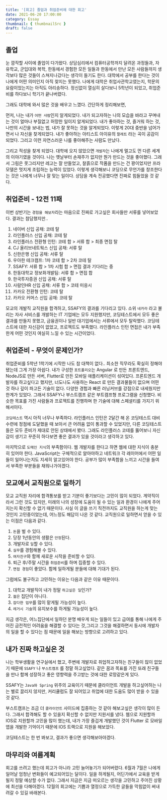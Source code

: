 ```yaml
---
title: '[회고] 졸업과 취업준비에 대한 회고'
date: 2021-06-20 17:00:00
category: Essay
thumbnail: { thumbnailSrc }
draft: false
---
```


## 졸업

눈 깜작할 사이에 졸업이 다가왔다. 상담심리에서 컴퓨터공학까지 달려온 과정들과, 자유학교, 군입대와 복학, 한동에서 경험한 모든 일들과 한동에서 만난 모든 사람들까지 생각보다 많은 것들이 스쳐지나갔다는 생각이 들기도 한다. 대학에서 공부를 한다는 것이 나에게 어떤 의미인지 아직 찾지는 못했다. 나에게 대학은 취업사관학교였는지, 학문의 요람이었는지는 아직도 아리송하다. 정신없이 열심히 살다보니 5학년이 되었고, 취업준비를 하다보니 학기가 끝나버렸다.

그래도 대학에 와서 많은 것을 배우고 느꼈다. 간단하게 정리해보면,

먼저, 나는 내가 `어떤 사람`인지 알게되었다. 내가 되고자하는 나의 모습을 바라고 꾸며내는 것이 얼마나 부질없고 허망한 일이지 알게되었다. 내가 좋아하는 것, 즐거워 하는 것, 나만의 시간을 보내는 법, 내가 잘 못하는 것을 알게되었다. 이렇게 20대 중반을 넘어가면서 나 자신을 찾게되었다. 내가 좋아하는 아티스트 아이유의 `팔레트` 라는 곡이 공감이 되었다. 그리고 이런 자연스러운 나를 좋아해주는 사람도 만났다.

그리고 적성을 찾게 되었다. 대학에 오지 않았으면 `개발자`는 나에게 멀고도 먼 다른 세계의 이야기였을 것이다. 나는 옛날부터 손재주가 없지만 뭔가 만드는 것을 좋아했다. 그래서 그림은 못그리지만 레고는 잘 만들었고, 찰흙으로 작품을 만드는 건 꽝이었지만 프라모델은 멋지게 조립하는 능력이 있었다. 이렇게 생각해보니 코딩으로 무언가를 창조한다는 것은 나에게 너무나 잘 맞는 일이다. 상담을 계속 전공했다면 진짜로 힘들었을 것 같다.

## 취업준비 - 12전 11패

이번 상반기는 `경험을 해보자`라는 마음으로 진짜로 가고싶은 회사들만 서류를 넣어보았다. 결과는 참담했지만..

1. 네이버 신입 공채: 코테 탈
2. 라인플러스 신입 공채: 코테 탈
3. 라인플러스 전환형 인턴: 코테 합 > 서류 합 > 최종 면접 탈
4. CJ 올리브네트웍스 신입 공채: 서류 탈
5. 신한은행 신입 공채: 서류 탈
6. 우아한 테크캠프: 1차 코테 합 > 2차 코테 탈
7. SSAFY: 서류 합 > 1차 시험 합 > 면접 결과 기다리는 중
8. 한동대학교 정보화개발팀: 서류 합 > 면접 합
9. 한국투자증권 신입 공채: 서류 탈
10. 사람인HR 신입 공채: 서류 합 > 코테 미응시
11. 카카오 전환형 인턴: 코테 탈
12. 카카오 커머스 신입 공채: 코테 탈

모교의 개발직 교직원을 합격하고, SSAFY의 결과를 기다리고 있다. 소위 `네카라` 라고 불리는 자사 서비스를 개발하는 IT 기업에는 모두 지원했지만, 코딩테스트에서 모두 좋은 결과를 만들지 못했고, 금융권이나 일반 대기업에서는 서류에서 모두 탈락했다. 코딩테스트에 대한 자신감이 없었고, 프로젝트도 부족했다. 라인플러스 인턴 면접은 내가 부족한게 어떤 것인지 여실히 느낄 수 있는 시간이었다.

## 취업준비 - 무엇이 문제인가?

취업준비를 5학년 1학기에 시작한 나도 참 대책이 없다.. 최소한 직무라도 확실히 정해야됐는데 그게 가장 아쉽다. 내가 구성한 `포트폴리오`는 Angular 로 만든 프론트엔드, NodeJS로 만든 서버, Flutter로 만든 모바일 애플리케이션이 섞여있다. 프론트엔드 개발자를 하고싶다고 했지만, 너도나도 사용하는 React 로 만든 결과물들이 없으며 어떤 것 하나 깊이 파고든 기술이 없다. 다양한 경험과 빠른 러닝커브를 강점으로 내세웠지만 한계가 있었다. 그래서 SSAFY나 부스트캠프 같은 부트캠프형 프로그램을 신청했다. 비슷한 목표를 가진 사람들과 프로젝트를 진행하며 한 기술에 대해 스페셜티를 가지기 위해서이다.

`코딩테스트` 역시 아직 너무나 부족하다. 라인플러스 인턴은 2달간 해 온 코딩테스트 대비 수련에 정점에 도달했을 때 보아서 큰 어려움 없이 통과할 수 있었지만, 다른 코딩테스트들은 모두 준비가 제대로 안된 상태에서 봤다. 그래도 라인플러스 코테를 뚫어보니 자신감이 생기고 꾸준히 하다보면 좋은 결과가 있을 것이라고 생각하고 있다.

마지막으로 `도메인 지식`의 부족함이다. 웹 개발자를 한다고 하면 웹에 대한 지식이 충분히 있어야 한다. JavaScript는 구체적으로 알아야하고 네트워크 각 레이어에서 어떤 일들이 일어나는지도 지세히 알고있어야 한다. 공부가 많이 부족함을 느끼고 시간을 들여서 부족한 부분들을 채워나가야겠다.

## 모교에서 교직원으로 일하기

모교 교직원 자리에 합격통보를 받고 기분이 좋기보다는 고민이 많이 되었다. 계약직이라서 그런 것도 있지만, 미래의 나의 성장에 도움이 될 수 있는 일과 환경이 나에게 주어지는지 확신할 수 없기 때문이다. 사실 이 글을 쓰기 직전까지도 교직원을 하는게 맞는 것인지 고민중이었는데, 어느정도 해답이 나온 것 같다. 교직원으로 일하면서 얻을 수 있는 이점은 다음과 같다.

1. `돈`을 벌 수 있다.
2. 당장 1년동안의 생활은 `안정`된다.
3. 개발자로 `일`할 수 있다.
4. `실무`를 경험해볼 수 있다.
5. `여자친구`와 함께 새로운 시작을 준비할 수 있다.
6. 퇴근 후/주말 시간을 `취업준비`를 하며 집중할 수 있다.
7. `면접 경험`이 좋았다. 함께 일하게될 분들에 대해 기대가 된다.

그럼에도 불구하고 고민하는 이유는 다음과 같은 이유 때문이다.

1. 대학교 개발직이 내가 정말 `하고싶은 일`인가?
2. `젊은` 집단이 아니다.
3. `잡다한 업무`를 많이 맡게될 가능성이 높다.
4. `레거시 기술`의 유지보수를 하게될 가능성이 높다.

지금 생각은, 어느집단에서 일하던 분명 배우게 되는 일들이 있고 급여를 통해 나에게 주어진 금전적인 어려움을 해결할 수 있다는 것,그리고 그것을 해결하면서 동시에 개발자의 일을 할 수 있다는 점 때문에 일을 해보는 방향으로 고려하고 있다.

## 내가 진짜 하고싶은 것

나는 학부생활을 연구실에서 했고, 주변에 개발자로 취업하고자하는 친구들이 많이 없었기 때문에 `SSAFY` 나 `부스트캠프` 를 정말 하고싶었다. 같은 꿈과 목표를 가진 또래 친구들을 만나 함께 성장하고 좋은 영향력을 주고받는 것에 대한 로망같은게 있다.

SSAFY는 `Java와 Spring` 위주의 교육이기 때문에 클라이언트 개발을 하고싶어하는 나는 별로 끌리지 않지만, 커리큘럼도 잘 되어있고 취업에 대한 도움도 많이 받을 수 있을 것 같다.

부스트캠프는 조금 더 `클라이언트` 사이드에 집중하는 것 같아 해보고싶은 생각이 많이 든다. 그래서 합격해도 할 수 있을지 확신할 수 없지만 지원서를 냈다. 웹으로 지원할까 IOS로 지원할까 고민을 많이 했는데, 내가 가장 즐겁게 개발했던 것이 Flutter 로 모바일 앱을 개발한 기억이기 때문에 IOS 트랙으로 지원을 해보았다.

코딩테스트는 한 번 봐보고, 결과가 좋으면 생각해보아야겠다.

## 마무리와 여름계획

회고를 쓰려고 했는데 회고가 아니라 고민 늘어놓기가 되어버렸다. 6월과 7월은 나에게 일어날 엄청난 변화들이 예고되어있는 달이다. 일을 하게될지, 어딘가에서 교육을 받게될지 정말 예상할 수가 없다. 그래서 지금은 지금 떠오르는 생각을 고민하고 주어진 상황에 최선을 다해야겠다. 12월의 회고에는 기쁨과 열정으로 가득한 글들을 막힘없이 써내려갈 수 있길 바래본다.
